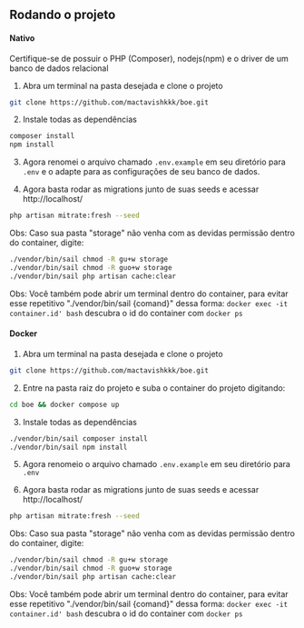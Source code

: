 ## Rodando o projeto

#### Nativo

Certifique-se de possuir o PHP (Composer), nodejs(npm) e o driver de um banco de dados relacional

 1. Abra um terminal na pasta desejada e clone o projeto

```bash
git clone https://github.com/mactavishkkk/boe.git
```

2. Instale todas as dependências

```bash
composer install
npm install
```

3. Agora renomei o arquivo chamado `.env.example` em seu diretório para `.env` e o adapte para as configurações de seu banco de dados.

4. Agora basta rodar as migrations junto de suas seeds e acessar http://localhost/

```bash
php artisan mitrate:fresh --seed
```

Obs: Caso sua pasta "storage" não venha com as devidas permissão dentro do container, digite:

```bash
./vendor/bin/sail chmod -R gu+w storage
./vendor/bin/sail chmod -R guo+w storage
./vendor/bin/sail php artisan cache:clear
```

Obs: Você também pode abrir um terminal dentro do container, para evitar esse repetitivo "./vendor/bin/sail {comand}" dessa forma: `docker exec -it container.id' bash` descubra o id do container com `docker ps`

#### Docker

 1. Abra um terminal na pasta desejada e clone o projeto

```bash
git clone https://github.com/mactavishkkk/boe.git
```
2. Entre na pasta raiz do projeto e suba o container do projeto digitando:

```bash
cd boe && docker compose up
```

3. Instale todas as dependências

```bash
./vendor/bin/sail composer install
./vendor/bin/sail npm install
```

5. Agora renomeio o arquivo chamado `.env.example` em seu diretório para `.env`

6. Agora basta rodar as migrations junto de suas seeds e acessar http://localhost/

```bash
php artisan mitrate:fresh --seed
```

Obs: Caso sua pasta "storage" não venha com as devidas permissão dentro do container, digite:

```bash
./vendor/bin/sail chmod -R gu+w storage
./vendor/bin/sail chmod -R guo+w storage
./vendor/bin/sail php artisan cache:clear
```

Obs: Você também pode abrir um terminal dentro do container, para evitar esse repetitivo "./vendor/bin/sail {comand}" dessa forma: `docker exec -it container.id' bash` descubra o id do container com `docker ps`